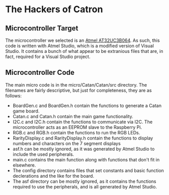 The Hackers of Catron
=====================

Microcontroller Target
----------------------

The microcontroller we selected is an [Atmel AT32UC3B064](http://www.atmel.com/devices/at32uc3b064.aspx). As such, this code is written with Atmel Studio, which is a modified version of Visual Studio. It contains a bunch of what appear to be extranious files that are, in fact, required for a Visual Studio project.

Microcontroller Code
--------------------

The main micro code is in the micro/Catan/Catan/src directory. The filenames are fairly descriptive, but just for completeness, they are as follows:

* BoardGen.c and BoardGen.h contain the functions to generate a Catan game board.
* Catan.c and Catan.h contain the main game functionality.
* I2C.c and I2C.h contain the functions to communicate via I2C. The microcontroller acts as an EEPROM slave to the Raspberry Pi.
* RGB.c and RGB.h contain the functions to run the RGB LEDs.
* RarityDisplay.c and RarityDisplay.h contain the functions to display numbers and characters on the 7 segment displays
* asf.h can be mostly ignored, as it was generated by Atmel Studio to include the used peripherals.
* main.c contains the main function along with functions that don't fit in elsewhere.
* The config directory contains files that set constants and basic function declerations and the like for the board.
* The asf directory can be mostly ignored, as it contains the functions required to use the peripherals, and is all generated by Atmel Studio.
